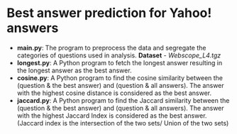 # Best answer prediction for Yahoo! answers

* **main.py**: The program to preprocess the data and segregate the categories of questions used in analysis. **Dataset** - *Webscope_L4.tgz*
* **longest.py**: A Python program to fetch the longest answer resulting in the longest answer as the best answer.
* **cosine.py**: A Python program to find the cosine similarity between the (question & the best answer) and (question & all answers). The answer with the highest cosine distance is considered as the best answer.
* **jaccard.py**: A Python program to find the Jaccard similarity between the (question & the best answer) and (question & all answers). The answer with the highest Jaccard Index is considered as the best answer.(Jaccard index is the intersection of the two sets/ Union of the two sets)
